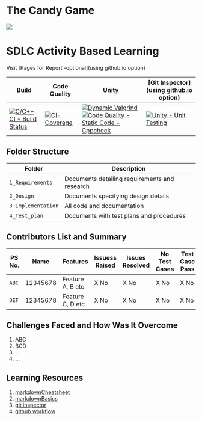 # The Candy Game
<img src="https://user-images.githubusercontent.com/80656121/114134914-21372080-9926-11eb-8b69-21d155a530d9.PNG">


# SDLC Activity Based Learning

Visit [Pages for Report -optional](using github.io option)

Build | Code Quality | Unity | [Git Inspector](using github.io option)
------|----------|-------|--------------
[![C/C++ CI - Build Status](https://github.com/Shreyasi2059/Mini-Project/actions/workflows/c-cpp.yml/badge.svg)](https://github.com/Shreyasi2059/Mini-Project/actions/workflows/c-cpp.yml) | [![CI-Coverage](https://github.com/Shreyasi2059/Mini-Project/actions/workflows/gcov.yml/badge.svg)](https://github.com/Shreyasi2059/Mini-Project/actions/workflows/gcov.yml) | [![Dynamic Valgrind](https://github.com/prithvisekhar/AppliedSDLC_Template/actions/workflows/CodeQuality_Dynamic.yml/badge.svg)](https://github.com/prithvisekhar/AppliedSDLC_Template/actions/workflows/CodeQuality_Dynamic.yml)[![Code Quality - Static Code - Cppcheck](https://github.com/Shreyasi2059/Mini-Project/actions/workflows/cppcheck.yml/badge.svg)](https://github.com/Shreyasi2059/Mini-Project/actions/workflows/cppcheck.yml)| [![Unity - Unit Testing](https://github.com/prithvisekhar/AppliedSDLC_Template/actions/workflows/unity.yml/badge.svg)](https://github.com/prithvisekhar/AppliedSDLC_Template/actions/workflows/unity.yml)| [![ Git Inspector](https://github.com/Shreyasi2059/Mini-Project/actions/workflows/gitinspector.yml/badge.svg)](https://github.com/Shreyasi2059/Mini-Project/actions/workflows/gitinspector.yml)


## Folder Structure
Folder             | Description
-------------------| -----------------------------------------
`1_Requirements`   | Documents detailing requirements and research
`2_Design`         | Documents specifying design details
`3_Implementation` | All code and documentation
`4_Test_plan`      | Documents with test plans and procedures

## Contributors List and Summary

PS No. |  Name   |    Features    | Issuess Raised |Issues Resolved|No Test Cases|Test Case Pass
-------|---------|----------------|----------------|---------------|-------------|--------------
`ABC` | 12345678  | Feature A, B etc    | X No     | X No   |X No   |X No     
`DEF` | 12345678  | Feature C, D etc    | X No     | X No   |X No   |X No     

## Challenges Faced and How Was It Overcome

1. ABC
2. BCD
3. ...
4. ...

## Learning Resources
1. [markdownCheatsheet](https://github.com/adam-p/markdown-here/wiki/Markdown-Cheatsheet)
2. [markdownBasics](https://guides.github.com/features/mastering-markdown/)
3. [git inspector](https://github.com/ejwa/gitinspector.git)
4. [github workflow](https://docs.github.com/en/actions/learn-github-action)

